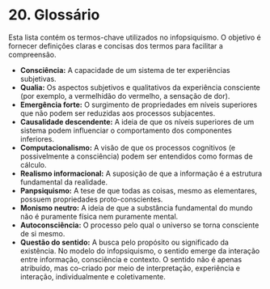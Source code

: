 # 20. Glossário

Esta lista contém os termos-chave utilizados no infopsiquismo. O objetivo é fornecer definições claras e concisas dos termos para facilitar a compreensão.

- **Consciência:** A capacidade de um sistema de ter experiências subjetivas.
- **Qualia:** Os aspectos subjetivos e qualitativos da experiência consciente (por exemplo, a vermelhidão do vermelho, a sensação de dor).
- **Emergência forte:** O surgimento de propriedades em níveis superiores que não podem ser reduzidas aos processos subjacentes.
- **Causalidade descendente:** A ideia de que os níveis superiores de um sistema podem influenciar o comportamento dos componentes inferiores.
- **Computacionalismo:** A visão de que os processos cognitivos (e possivelmente a consciência) podem ser entendidos como formas de cálculo.
- **Realismo informacional:** A suposição de que a informação é a estrutura fundamental da realidade.
- **Panpsiquismo:** A tese de que todas as coisas, mesmo as elementares, possuem propriedades proto-conscientes.
- **Monismo neutro:** A ideia de que a substância fundamental do mundo não é puramente física nem puramente mental.
- **Autoconsciência:** O processo pelo qual o universo se torna consciente de si mesmo.
- **Questão do sentido:** A busca pelo propósito ou significado da existência. No modelo do infopsiquismo, o sentido emerge da interação entre informação, consciência e contexto. O sentido não é apenas atribuído, mas co-criado por meio de interpretação, experiência e interação, individualmente e coletivamente.
